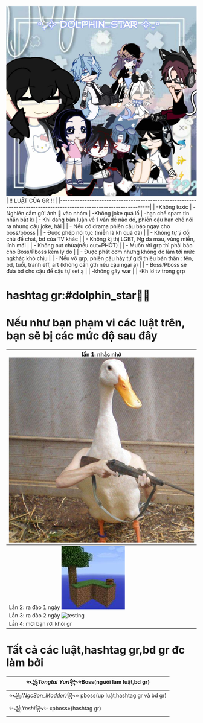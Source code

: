 ![testing](Images/Messenger_creation_1377172403569590.jpeg)
| !! LUẬT CỦA GR !!                                                                                                 |
|-------------------------------------------------------------------------------------------------------------------|
| -Không toxic
| -Nghiên cấm gửi ảnh 🔞 vào nhóm
| -Không joke quá lố 
| -hạn chế spam tin nhắn bất kì 
| - Khi đang bàn luận về 1 vấn đề nào đó, phiền cậu hạn chế nói ra nhưng câu joke, hài                              |
| - Nếu có drama phiền cậu báo ngay cho boss/pboss                                                                  |
| -  Được phép nói tục (miễn là kh quá đà)                                                                               |
| - Không tự ý đổi chủ đề chat, bd của TV khác                                                                      |
| - Không kì thị LGBT, Ng da màu, vùng miền, lính mới                                                               |
| - Không out chùa(nếu out=PHỐT)                                                                                                    |
| - Muốn rời grp thì phải báo cho Boss/Pboss kèm lý do                                                              |
| - Được phát cơm nhưng không đc làm tới mức ngkhác khó chịu                                                        |
| - Nếu vô grp, phiền cậu hãy tự giới thiệu bản thân : tên, bd, tuổi, tranh eff, art (không cần gth nếu cậu ngại ạ) |
| - Boss/Pboss sẽ đưa bd cho cậu để cậu tự set ạ                                                                    |
| -không gây war                                                                                                    |
| -Kh lơ tv trong grp  

# hashtag gr:#dolphin_star🐬✨

# Nếu như bạn phạm vi các luật trên, bạn sẽ bị các mức độ sau đây 
| lần 1: nhắc nhở ![hài vl](Images/received_725150183366812.jpeg)                                                |
|--------------------------------------------------------------------------|
| Lần 2: ra đảo 1 ngày ![testing](Images/t%E1%BA%A3i%20xu%E1%BB%91ng.jpeg) |
| Lần 3: ra đảo 2 ngày ![testing](https://i.imgur.com/DFpeu.jpg)           |
| Lần 4: mời bạn rời khỏi gr                                           |

# Tất cả các luật,hashtag gr,bd gr đc làm bởi 

|⭐꧁_Tongtai Yuri_꧂⭐Boss(người làm luật,bd gr)|
|---------------------------------------------|
|⭐꧁_(NgcSon_Modder)_꧂⭐ pboss(up luật,hashtag gr và bd gr)|
|✨꧁_Yoshi_꧂✨ «pboss»(hashtag gr)
